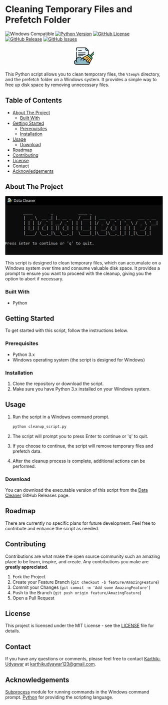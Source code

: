 # Cleaning Temporary Files and Prefetch Folder

![Windows Compatible](https://img.shields.io/badge/Windows-Compatible-blue)
[![Python Version](https://img.shields.io/badge/python-3.10-blue)](https://www.python.org/)
[![GitHub License](https://img.shields.io/github/license/KarthikUdyawar/data-cleaner)](https://github.com/KarthikUdyawar/data-cleaner/blob/master/LICENSE)
[![GitHub Release](https://img.shields.io/github/v/release/KarthikUdyawar/data-cleaner)](https://github.com/KarthikUdyawar/data-cleaner/releases)
[![GitHub Issues](https://img.shields.io/github/issues/KarthikUdyawar/data-cleaner)](https://github.com/KarthikUdyawar/data-cleaner/issues)

<div align="center">
    <img src="https://github.com/KarthikUdyawar/data-cleaner/blob/master/data_cleaning.png">
</div>

This Python script allows you to clean temporary files, the `%temp%` directory, and the prefetch folder on a Windows system. It provides a simple way to free up disk space by removing unnecessary files.

## Table of Contents

- [About The Project](#about-the-project)
  - [Built With](#built-with)
- [Getting Started](#getting-started)
  - [Prerequisites](#prerequisites)
  - [Installation](#installation)
- [Usage](#usage)
  - [Download](#download)
- [Roadmap](#roadmap)
- [Contributing](#contributing)
- [License](#license)
- [Contact](#contact)
- [Acknowledgements](#acknowledgements)

## About The Project

<div align="center">
    <img src="https://github.com/KarthikUdyawar/data-cleaner/blob/master/Screenshot.png">
</div>

This script is designed to clean temporary files, which can accumulate on a Windows system over time and consume valuable disk space. It provides a prompt to ensure you want to proceed with the cleanup, giving you the option to abort if necessary.

### Built With

- Python

## Getting Started

To get started with this script, follow the instructions below.

### Prerequisites

- Python 3.x
- Windows operating system (the script is designed for Windows)

### Installation

1. Clone the repository or download the script.
2. Make sure you have Python 3.x installed on your Windows system.

## Usage

1. Run the script in a Windows command prompt.

    ```cmd
    python cleanup_script.py
    ```

2. The script will prompt you to press Enter to continue or 'q' to quit.
3. If you choose to continue, the script will remove temporary files and prefetch data.
4. After the cleanup process is complete, additional actions can be performed.

### Download

You can download the executable version of this script from the [Data Cleaner](https://github.com/KarthikUdyawar/data-cleaner/releases) GitHub Releases page.

## Roadmap

There are currently no specific plans for future development. Feel free to contribute and enhance the script as needed.

## Contributing

Contributions are what make the open source community such an amazing place to be learn, inspire, and create. Any contributions you make are **greatly appreciated**.

1. Fork the Project
2. Create your Feature Branch (`git checkout -b feature/AmazingFeature`)
3. Commit your Changes (`git commit -m 'Add some AmazingFeature'`)
4. Push to the Branch (`git push origin feature/AmazingFeature`)
5. Open a Pull Request

## License

This project is licensed under the MIT License - see the [LICENSE](https://github.com/KarthikUdyawar/data-cleaner/blob/master/LICENSE) file for details.

## Contact

If you have any questions or comments, please feel free to contact [Karthik-Udyawar](https://github.com/KarthikUdyawar) at [karthikudyawar123@gmail.com](mailto:karthikudyawar123@gmail.com
).

## Acknowledgements

[Subprocess](https://docs.python.org/3/library/subprocess.html) module for running commands in the Windows command prompt.
[Python](https://www.python.org/) for providing the scripting language.
